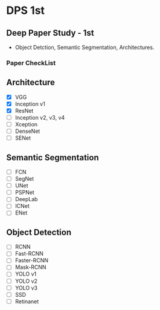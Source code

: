 # DPS 1st 

## Deep Paper Study - 1st

* Object Detction, Semantic Segmentation, Architectures.

### Paper CheckList

## Architecture
- [X] VGG  
- [X] Inception v1  
- [X] ResNet  
- [ ] Inception v2, v3, v4  
- [ ] Xception  
- [ ] DenseNet  
- [ ] SENet  

## Semantic Segmentation
- [ ] FCN  
- [ ] SegNet  
- [ ] UNet  
- [ ] PSPNet  
- [ ] DeepLab  
- [ ] ICNet  
- [ ] ENet  

## Object Detection 
- [ ] RCNN  
- [ ] Fast-RCNN  
- [ ] Faster-RCNN  
- [ ] Mask-RCNN  
- [ ] YOLO v1  
- [ ] YOLO v2  
- [ ] YOLO v3  
- [ ] SSD  
- [ ] Retinanet  
